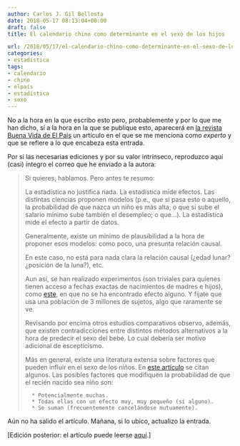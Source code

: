 ```yaml
---
author: Carlos J. Gil Bellosta
date: 2018-05-17 08:13:04+00:00
draft: false
title: El calendario chino como determinante en el sexo de los hijos

url: /2018/05/17/el-calendario-chino-como-determinante-en-el-sexo-de-los-hijos/
categories:
- estadística
tags:
- calendario
- chino
- elpaís
- estadística
- sexo
---
```


No a la hora en la que escribo esto pero, probablemente y por lo que me han dicho, sí a la hora en la que se publique esto, aparecerá en [la revista Buena Vida de El País](https://elpais.com/elpais/buenavida.html) un artículo en el que se me menciona como _experto_ y que se refiere a lo que encabeza esta entrada.

Por si las necesarias ediciones y por su valor intrínseco, reproduzco aquí (casi) íntegro el correo que he enviado a la autora:



<blockquote>Si quieres, hablamos. Pero antes te resumo:

La estadística no justifica nada. La estadística mide efectos. Las distintas ciencias proponen modelos (p.e., que si pasa esto o aquello, la probabilidad de que nazca un niño es más alta; o que si sube el salario mínimo sube también el desempleo; o que...). La estadística mide el efecto a partir de datos.

Generalmente, existe un mínimo de plausibilidad a la hora de proponer esos modelos: como poco, una presunta relación causal.

En este caso, no está para nada clara la relación causal (¿edad lunar? ¿posición de la luna?), etc.

Aun así, se han realizado experimentos (son triviales para quienes tienen acceso a fechas exactas de nacimientos de madres e hijos), como [este](https://www.researchgate.net/publication/45147834_Accuracy_of_the_Chinese_lunar_calendar_method_to_predict_a_baby's_sex_A_population-based_study), en que no se ha encontrado efecto alguno. Y fíjate que usa una población de 3 millones de sujetos, algo que raramente se ve.

Revisando por encima otros estudios comparativos observo, además, que existen contradicciones entre distintos métodos alternativos a la hora de predecir el sexo del bebé. Lo cual debería ser motivo adicional de escepticismo.

Más en general, existe una literatura extensa sobre factores que pueden influir en el sexo de los niños. En [este artículo](https://www.ncbi.nlm.nih.gov/pmc/articles/PMC4877388/) se citan algunos. Las posibles factores que modifiquen la probabilidad de que el recién nacido sea niño son:

>
>
 	  * Potencialmente muchas.
 	  * Todas ellas con un efecto muy, muy pequeño (si alguno).
 	  * Se suman (frecuentemente cancelándose mutuamente).

</blockquote>



Aún no ha salido el artículo. Mañana, si lo ubico, actualizo la entrada.

[Edición posterior: el artículo puede leerse [aquí](https://elpais.com/elpais/2018/05/17/album/1526557988_976724.html#foto_gal_2).]
